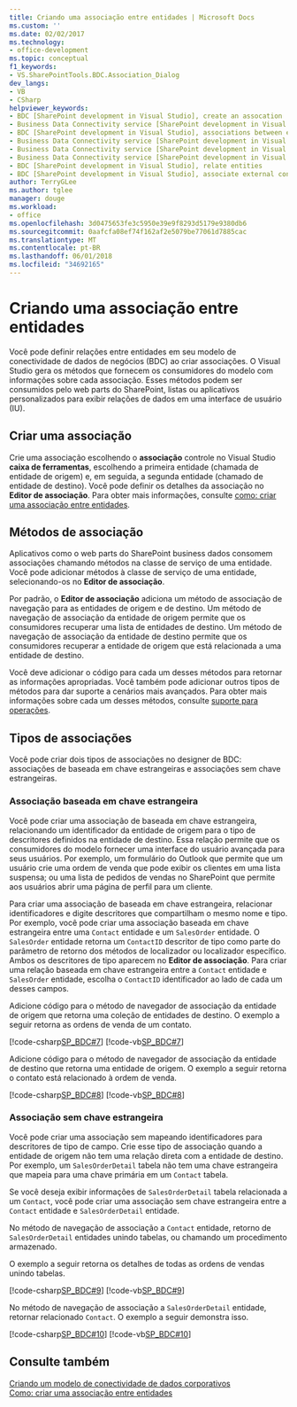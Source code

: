 ```yaml
---
title: Criando uma associação entre entidades | Microsoft Docs
ms.custom: ''
ms.date: 02/02/2017
ms.technology:
- office-development
ms.topic: conceptual
f1_keywords:
- VS.SharePointTools.BDC.Association_Dialog
dev_langs:
- VB
- CSharp
helpviewer_keywords:
- BDC [SharePoint development in Visual Studio], create an assocation
- Business Data Connectivity service [SharePoint development in Visual Studio], associations between entities
- BDC [SharePoint development in Visual Studio], associations between entities
- Business Data Connectivity service [SharePoint development in Visual Studio], create an assocation
- Business Data Connectivity service [SharePoint development in Visual Studio], associate external content types
- Business Data Connectivity service [SharePoint development in Visual Studio], relate entities
- BDC [SharePoint development in Visual Studio], relate entities
- BDC [SharePoint development in Visual Studio], associate external content types
author: TerryGLee
ms.author: tglee
manager: douge
ms.workload:
- office
ms.openlocfilehash: 3d0475653fe3c5950e39e9f8293d5179e9380db6
ms.sourcegitcommit: 0aafcfa08ef74f162af2e5079be77061d7885cac
ms.translationtype: MT
ms.contentlocale: pt-BR
ms.lasthandoff: 06/01/2018
ms.locfileid: "34692165"
---
```

# <a name="creating-an-association-between-entities"></a>Criando uma associação entre entidades
  Você pode definir relações entre entidades em seu modelo de conectividade de dados de negócios (BDC) ao criar associações. O Visual Studio gera os métodos que fornecem os consumidores do modelo com informações sobre cada associação. Esses métodos podem ser consumidos pelo web parts do SharePoint, listas ou aplicativos personalizados para exibir relações de dados em uma interface de usuário (IU).  
  
## <a name="create-an-association"></a>Criar uma associação
 Crie uma associação escolhendo o **associação** controle no Visual Studio **caixa de ferramentas**, escolhendo a primeira entidade (chamada de entidade de origem) e, em seguida, a segunda entidade (chamado de entidade de destino). Você pode definir os detalhes da associação no **Editor de associação**. Para obter mais informações, consulte [como: criar uma associação entre entidades](../sharepoint/how-to-create-an-association-between-entities.md).  
  
## <a name="association-methods"></a>Métodos de associação
 Aplicativos como o web parts do SharePoint business dados consomem associações chamando métodos na classe de serviço de uma entidade. Você pode adicionar métodos à classe de serviço de uma entidade, selecionando-os no **Editor de associação**.  
  
 Por padrão, o **Editor de associação** adiciona um método de associação de navegação para as entidades de origem e de destino. Um método de navegação de associação da entidade de origem permite que os consumidores recuperar uma lista de entidades de destino. Um método de navegação de associação da entidade de destino permite que os consumidores recuperar a entidade de origem que está relacionada a uma entidade de destino.  
  
 Você deve adicionar o código para cada um desses métodos para retornar as informações apropriadas. Você também pode adicionar outros tipos de métodos para dar suporte a cenários mais avançados. Para obter mais informações sobre cada um desses métodos, consulte [suporte para operações](http://go.microsoft.com/fwlink/?LinkId=169286).  
  
## <a name="types-of-associations"></a>Tipos de associações
 Você pode criar dois tipos de associações no designer de BDC: associações de baseada em chave estrangeiras e associações sem chave estrangeiras.  
  
### <a name="foreign-key-based-association"></a>Associação baseada em chave estrangeira
 Você pode criar uma associação de baseada em chave estrangeira, relacionando um identificador da entidade de origem para o tipo de descritores definidos na entidade de destino. Essa relação permite que os consumidores do modelo fornecer uma interface do usuário avançada para seus usuários. Por exemplo, um formulário do Outlook que permite que um usuário crie uma ordem de venda que pode exibir os clientes em uma lista suspensa; ou uma lista de pedidos de vendas no SharePoint que permite aos usuários abrir uma página de perfil para um cliente.  
  
 Para criar uma associação de baseada em chave estrangeira, relacionar identificadores e digite descritores que compartilham o mesmo nome e tipo. Por exemplo, você pode criar uma associação baseada em chave estrangeira entre uma `Contact` entidade e um `SalesOrder` entidade. O `SalesOrder` entidade retorna um `ContactID` descritor de tipo como parte do parâmetro de retorno dos métodos de localizador ou localizador específico. Ambos os descritores de tipo aparecem no **Editor de associação**. Para criar uma relação baseada em chave estrangeira entre a `Contact` entidade e `SalesOrder` entidade, escolha o `ContactID` identificador ao lado de cada um desses campos.  
  
 Adicione código para o método de navegador de associação da entidade de origem que retorna uma coleção de entidades de destino. O exemplo a seguir retorna as ordens de venda de um contato.  
  
 [!code-csharp[SP_BDC#7](../sharepoint/codesnippet/CSharp/SP_BDC/bdcmodel1/contactservice.cs#7)]
 [!code-vb[SP_BDC#7](../sharepoint/codesnippet/VisualBasic/sp_bdc/bdcmodel1/contactservice.vb#7)]  
  
 Adicione código para o método de navegador de associação da entidade de destino que retorna uma entidade de origem. O exemplo a seguir retorna o contato está relacionado à ordem de venda.  
  
 [!code-csharp[SP_BDC#8](../sharepoint/codesnippet/CSharp/SP_BDC/bdcmodel1/salesorderservice.cs#8)]
 [!code-vb[SP_BDC#8](../sharepoint/codesnippet/VisualBasic/sp_bdc/bdcmodel1/salesorderservice.vb#8)]  
  
### <a name="foreign-keyless-association"></a>Associação sem chave estrangeira
 Você pode criar uma associação sem mapeando identificadores para descritores de tipo de campo. Crie esse tipo de associação quando a entidade de origem não tem uma relação direta com a entidade de destino. Por exemplo, um `SalesOrderDetail` tabela não tem uma chave estrangeira que mapeia para uma chave primária em um `Contact` tabela.  
  
 Se você deseja exibir informações de `SalesOrderDetail` tabela relacionada a um `Contact`, você pode criar uma associação sem chave estrangeira entre a `Contact` entidade e `SalesOrderDetail` entidade.  
  
 No método de navegação de associação a `Contact` entidade, retorno de `SalesOrderDetail` entidades unindo tabelas, ou chamando um procedimento armazenado.  
  
 O exemplo a seguir retorna os detalhes de todas as ordens de vendas unindo tabelas.  
  
 [!code-csharp[SP_BDC#9](../sharepoint/codesnippet/CSharp/SP_BDC/bdcmodel1/contactservice.cs#9)]
 [!code-vb[SP_BDC#9](../sharepoint/codesnippet/VisualBasic/sp_bdc/bdcmodel1/contactservice.vb#9)]  
  
 No método de navegação de associação a `SalesOrderDetail` entidade, retornar relacionado `Contact`. O exemplo a seguir demonstra isso.  
  
 [!code-csharp[SP_BDC#10](../sharepoint/codesnippet/CSharp/SP_BDC/bdcmodel1/salesorderdetailservice.cs#10)]
 [!code-vb[SP_BDC#10](../sharepoint/codesnippet/VisualBasic/sp_bdc/bdcmodel1/salesorderdetailservice.vb#10)]  
  
## <a name="see-also"></a>Consulte também
 [Criando um modelo de conectividade de dados corporativos](../sharepoint/designing-a-business-data-connectivity-model.md)   
 [Como: criar uma associação entre entidades](../sharepoint/how-to-create-an-association-between-entities.md)  
  
 